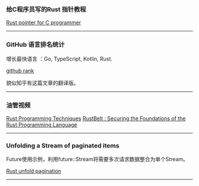 ### 给C程序员写的Rust 指针教程

[Rust pointer for C programmer](http://blahg.josefsipek.net/?p=580)

---

### GitHub 语言排名统计

增长最快语言 ：Go, TypeScript, Kotlin, Rust.

[github rank](http://www.benfrederickson.com/ranking-programming-languages-by-github-users/)

貌似知乎有这篇文章的翻译版。

---

###  油管视频

[Rust Programming Techniques](https://www.youtube.com/watch?v=vqavdUGKeb4)
[RustBelt : Securing the Foundations of the Rust Programming Language](https://www.youtube.com/watch?v=Cy9NUVaiYUg&t=23s)

---

### Unfolding a Stream of paginated items

Future使用示例，利用future::Stream将需要多次请求数据整合为单个Stream。

[Rust unfold pagination ](http://xion.io/post/code/rust-unfold-pagination.html)

---
